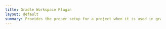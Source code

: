 ```yaml
---
title: Gradle Workspace Plugin
layout: default
summary: Provides the proper setup for a project when it is used in gradle 
---
```

